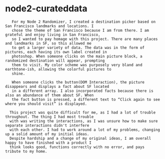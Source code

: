 # node2-curateddata

       For my Node 2 Randomizer, I created a destination picker based on San Francisco landmarks and locations. I
       chose the theme of San Francisco because I am from there. I am grateful and enjoy living in San Francisco,
       so I wanted to pay homage with this project. There are many places and landmarks in SF, so this allowed me
       to get a larger variety of data. The data was in the form of pictures, each having its own label created in
       photoshop. When someone clicks on the main picture block, a randomized destination will appear, prompting
       them to visit. My color scheme was purposely very bland and earthtone-ish, allowing the colorful pictures to
       shine.
       
       When someone clicks the button(DOM Interaction), the picture disappears and displays a fact about SF located
       in a different array. I also incorporated facts because there is also an abundance of them about SF. When
       the fact button is pressed, a different text to “Click again to see where you should visit” is displayed. 
      
      This project was quite difficult for me, as I had a lot of trouble throughout. The thing I had most trouble
      with was writing the interactions, as I was unsure how to make sure separate interactions didn't interfere
      with each other. I had to work around a lot of my problems, changing up a solid amount of my initial ideas.
      Despite hardship and a change of my original ideas, I am overall happy to have finished with a product I
      think looks good, functions correctly with no error, and pays tribute to my home. 
